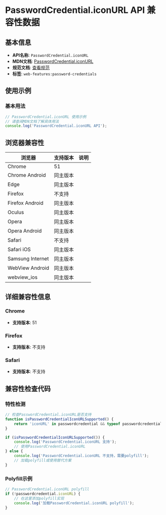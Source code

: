 # PasswordCredential.iconURL API 兼容性数据

## 基本信息

- **API名称**: `PasswordCredential.iconURL`
- **MDN文档**: [PasswordCredential.iconURL](https://developer.mozilla.org/docs/Web/API/PasswordCredential/iconURL)
- **规范文档**: [查看规范](https://w3c.github.io/webappsec-credential-management/#dom-credentialuserdata-iconurl)
- **标签**: `web-features:password-credentials`

## 使用示例

### 基本用法

```javascript
// PasswordCredential.iconURL 使用示例
// 请查阅MDN文档了解具体用法
console.log('PasswordCredential.iconURL API');
```

## 浏览器兼容性

| 浏览器 | 支持版本 | 说明 |
|--------|----------|------|
| Chrome | 51 |  |
| Chrome Android | 同主版本 |  |
| Edge | 同主版本 |  |
| Firefox | 不支持 |  |
| Firefox Android | 同主版本 |  |
| Oculus | 同主版本 |  |
| Opera | 同主版本 |  |
| Opera Android | 同主版本 |  |
| Safari | 不支持 |  |
| Safari iOS | 同主版本 |  |
| Samsung Internet | 同主版本 |  |
| WebView Android | 同主版本 |  |
| webview_ios | 同主版本 |  |

## 详细兼容性信息

### Chrome

- **支持版本**: 51

### Firefox

- **支持版本**: 不支持

### Safari

- **支持版本**: 不支持

## 兼容性检查代码

### 特性检测

```javascript
// 检查PasswordCredential.iconURL是否支持
function isPasswordCredentialIconURLSupported() {
    return 'iconURL' in passwordcredential && typeof passwordcredential.iconURL === 'function';
}

if (isPasswordCredentialIconURLSupported()) {
    console.log('PasswordCredential.iconURL 支持');
    // 使用PasswordCredential.iconURL
} else {
    console.log('PasswordCredential.iconURL 不支持，需要polyfill');
    // 加载polyfill或使用替代方案
}
```

### Polyfill示例

```javascript
// PasswordCredential.iconURL polyfill
if (!passwordcredential.iconURL) {
    // 在这里添加polyfill实现
    console.log('加载PasswordCredential.iconURL polyfill');
}
```

